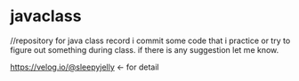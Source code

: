 # javaclass
//repository for java class record
i commit some code that i practice or try to figure out something during class.
if there is any suggestion let me know.


https://velog.io/@sleepyjelly <- for detail

